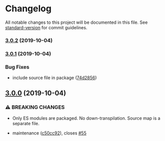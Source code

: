 # Changelog

All notable changes to this project will be documented in this file. See [standard-version](https://github.com/conventional-changelog/standard-version) for commit guidelines.

### [3.0.2](https://github.com/mightyiam/snabbdom-shields-badge/compare/v3.0.1...v3.0.2) (2019-10-04)

### [3.0.1](https://github.com/mightyiam/snabbdom-shields-badge/compare/v3.0.0...v3.0.1) (2019-10-04)


### Bug Fixes

* include source file in package ([74d2856](https://github.com/mightyiam/snabbdom-shields-badge/commit/74d2856))

## [3.0.0](https://github.com/mightyiam/snabbdom-shields-badge/compare/v2.1.1...v3.0.0) (2019-10-04)


### ⚠ BREAKING CHANGES

* Only ES modules are packaged. No down-transpilation. Source map is a separate file.

* maintenance ([c50cc92](https://github.com/mightyiam/snabbdom-shields-badge/commit/c50cc92)), closes [#55](https://github.com/mightyiam/snabbdom-shields-badge/issues/55)
